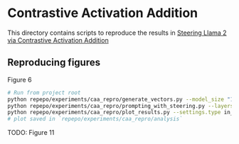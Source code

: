 # Contrastive Activation Addition

This directory contains scripts to reproduce the results in [Steering Llama 2 via Contrastive Activation Addition](https://arxiv.org/abs/2312.06681)

## Reproducing figures

Figure 6
```bash
# Run from project root
python repepo/experiments/caa_repro/generate_vectors.py --model_size "13b"
python repepo/experiments/caa_repro/prompting_with_steering.py --layers [15,16,17,18,19,20] --multipliers [-1.5,-1,-0.5,0,0.5,1,1.5] --settings.model_size "13b"
python repepo/experiments/caa_repro/plot_results.py --settings.type in_distribution --layers [15,20] --multipliers [-1.5,0,1.5] --settings.model_size "13b"
# plot saved in `repepo/experiments/caa_repro/analysis`
```

TODO: Figure 11

